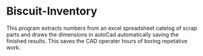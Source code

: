 # Biscuit-Inventory
This program extracts numbers from an excel spreadsheet catelog of scrap parts and draws the dimensions in autoCad automatically saving the finished results. This saves the CAD operater hours of boring repetative work.

